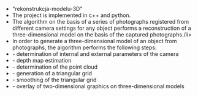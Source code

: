 <ul>
  <li>"rekonstrukcja-modelu-3D"</li>
  <li>The project is implemented in c++ and python. </li>
  <li>The algorithm on the basis of a series of photographs registered from different camera settings for any object performs a reconstruction of a three-dimensional model on the basis of the captured photographs./li>
  <li>In order to generate a three-dimensional model of an object from photographs, the algorithm performs the following steps:</li>
  <li>- determination of internal and external parameters of the camera</li>
  <li>- depth map estimation</li>
  <li>- determination of the point cloud</li>
  <li>- generation of a triangular grid</li>
  <li>- smoothing of the triangular grid</li>
  <li>- overlay of two-dimensional graphics on three-dimensional models</li>
</ul>
